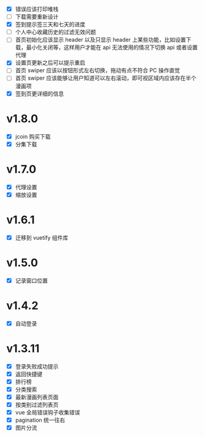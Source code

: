 - [x] 错误应该打印堆栈
- [ ] 下载需要重新设计
- [x] 签到提示签三天和七天的进度
- [ ] 个人中心收藏历史的过滤无效问题
- [ ] 首页初始化应该显示 header 以及只显示 header 上某些功能，比如设置下载，最小化关闭等，这样用户才能在 api 无法使用的情况下切换 api 或者设置代理
- [x] 设置页更新之后可以提示重启
- [ ] 首页 swiper 应该以按钮形式左右切换，拖动有点不符合 PC 操作直觉
- [ ] 首页 swiper 应该能够让用户知道可以左右滚动，即可视区域内应该存在半个漫画项
- [x] 签到页更详细的信息

# v1.8.0

- [x] jcoin 购买下载
- [x] 分集下载

# v1.7.0

- [x] 代理设置
- [x] 缩放设置

# v1.6.1

- [x] 迁移到 vuetify 组件库

# v1.5.0

- [x] 记录窗口位置

# v1.4.2

- [x] 自动登录

# v1.3.11

- [x] 登录失败成功提示
- [x] 返回快捷键
- [x] 排行榜
- [x] 分类搜索
- [x] 最新漫画列表页面
- [x] 按类别过滤列表页
- [x] vue 全局错误钩子收集错误
- [x] pagination 统一往右
- [x] 图片分流